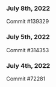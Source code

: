 ### July 8th, 2022

Commit #139329

### July 5th, 2022

Commit #314353


### July 4th, 2022

Commit #72281
